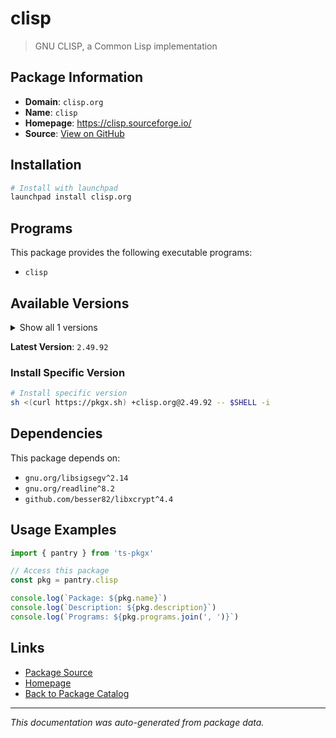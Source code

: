 # clisp

> GNU CLISP, a Common Lisp implementation

## Package Information

- **Domain**: `clisp.org`
- **Name**: `clisp`
- **Homepage**: https://clisp.sourceforge.io/
- **Source**: [View on GitHub](https://github.com/pkgxdev/pantry/tree/main/projects/clisp.org/package.yml)

## Installation

```bash
# Install with launchpad
launchpad install clisp.org
```

## Programs

This package provides the following executable programs:

- `clisp`

## Available Versions

<details>
<summary>Show all 1 versions</summary>

- `2.49.92`

</details>

**Latest Version**: `2.49.92`

### Install Specific Version

```bash
# Install specific version
sh <(curl https://pkgx.sh) +clisp.org@2.49.92 -- $SHELL -i
```

## Dependencies

This package depends on:

- `gnu.org/libsigsegv^2.14`
- `gnu.org/readline^8.2`
- `github.com/besser82/libxcrypt^4.4`

## Usage Examples

```typescript
import { pantry } from 'ts-pkgx'

// Access this package
const pkg = pantry.clisp

console.log(`Package: ${pkg.name}`)
console.log(`Description: ${pkg.description}`)
console.log(`Programs: ${pkg.programs.join(', ')}`)
```

## Links

- [Package Source](https://github.com/pkgxdev/pantry/tree/main/projects/clisp.org/package.yml)
- [Homepage](https://clisp.sourceforge.io/)
- [Back to Package Catalog](../../package-catalog.md)

---

*This documentation was auto-generated from package data.*
